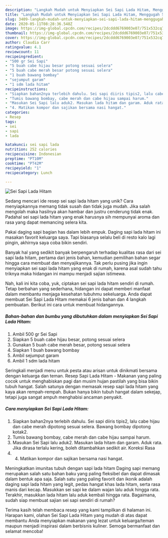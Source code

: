 ```yaml
---
description: "Langkah Mudah untuk Menyiapkan Sei Sapi Lada Hitam, Menggugah Selera"
title: "Langkah Mudah untuk Menyiapkan Sei Sapi Lada Hitam, Menggugah Selera"
slug: 3409-langkah-mudah-untuk-menyiapkan-sei-sapi-lada-hitam-menggugah-selera
date: 2020-05-11T08:28:36.548Z
image: https://img-global.cpcdn.com/recipes/2dcddd6769003e07/751x532cq70/sei-sapi-lada-hitam-foto-resep-utama.jpg
thumbnail: https://img-global.cpcdn.com/recipes/2dcddd6769003e07/751x532cq70/sei-sapi-lada-hitam-foto-resep-utama.jpg
cover: https://img-global.cpcdn.com/recipes/2dcddd6769003e07/751x532cq70/sei-sapi-lada-hitam-foto-resep-utama.jpg
author: Claudia Carr
ratingvalue: 4.1
reviewcount: 11
recipeingredient:
- "500 gr Sei Sapi"
- "5 buah cabe hijau besar potong sesuai selera"
- "5 buah cabe merah besar potong sesuai selera"
- "1 buah bawang bombay"
- "sejumput garam"
- "1 sdm lada hitam"
recipeinstructions:
- "Siapkan bahan2nya terlebih dahulu. Sei sapi diiris tipis2, lalu cabe hijau dan cabe merah dipotong sesuai selera. Bawang bombay dipotong kotak2."
- "Tumis bawang bombay, cabe merah dan cabe hijau sampai harum."
- "Masukan Sei Sapi lalu aduk2. Masukan lada hitam dan garam. Aduk rata. Jika dirasa terlalu kering, boleh ditambahkan sedikit air. Koreksi Rasa"
- "4. Matikan kompor dan sajikan bersama nasi hangat."
categories:
- Resep
tags:
- sei
- sapi
- lada

katakunci: sei sapi lada 
nutrition: 252 calories
recipecuisine: Indonesian
preptime: "PT10M"
cooktime: "PT42M"
recipeyield: "1"
recipecategory: Lunch

---
```



![Sei Sapi Lada Hitam](https://img-global.cpcdn.com/recipes/2dcddd6769003e07/751x532cq70/sei-sapi-lada-hitam-foto-resep-utama.jpg)

Sedang mencari ide resep sei sapi lada hitam yang unik? Cara menyiapkannya memang tidak susah dan tidak juga mudah. Jika salah mengolah maka hasilnya akan hambar dan justru cenderung tidak enak. Padahal sei sapi lada hitam yang enak harusnya sih mempunyai aroma dan rasa yang dapat memancing selera kita.

Pakai daging sapi bagian has dalam lebih empuk. Daging sapi lada hitam ini masakan favorit keluarga saya. Tapi biasanya selalu beli di resto kalo lagi pingin, akhirnya saya coba bikin sendiri.

Banyak hal yang sedikit banyak berpengaruh terhadap kualitas rasa dari sei sapi lada hitam, pertama dari jenis bahan, kemudian pemilihan bahan segar hingga cara membuat dan menyajikannya. Tak perlu pusing jika ingin menyiapkan sei sapi lada hitam yang enak di rumah, karena asal sudah tahu triknya maka hidangan ini mampu menjadi sajian istimewa.


Nah, kali ini kita coba, yuk, ciptakan sei sapi lada hitam sendiri di rumah. Tetap berbahan yang sederhana, hidangan ini dapat memberi manfaat dalam membantu menjaga kesehatan tubuhmu sekeluarga. Anda dapat membuat Sei Sapi Lada Hitam memakai 6 jenis bahan dan 4 langkah pembuatan. Berikut ini cara untuk membuat hidangannya.

<!--inarticleads1-->

##### Bahan-bahan dan bumbu yang dibutuhkan dalam menyiapkan Sei Sapi Lada Hitam:

1. Ambil 500 gr Sei Sapi
1. Siapkan 5 buah cabe hijau besar, potong sesuai selera
1. Gunakan 5 buah cabe merah besar, potong sesuai selera
1. Siapkan 1 buah bawang bombay
1. Ambil sejumput garam
1. Ambil 1 sdm lada hitam


Seringkali menjadi menu untuk pesta atau arisan untuk dinikmati bersama dengan keluarga dan teman. Resep Sapi Lada Hitam - Makanan yang paling cocok untuk menghabiskan pagi dan musim hujan pastilah yang bisa bikin tubuh hangat. Salah satunya dengan memasak resep sapi lada hitam yang kaya akan rempah-rempah. Bukan hanya bikin tubuh hangat dalam sekejap, tetapi juga sangat ampuh menghabisi ancaman penyakit. 

<!--inarticleads2-->

##### Cara menyiapkan Sei Sapi Lada Hitam:

1. Siapkan bahan2nya terlebih dahulu. Sei sapi diiris tipis2, lalu cabe hijau dan cabe merah dipotong sesuai selera. Bawang bombay dipotong kotak2.
1. Tumis bawang bombay, cabe merah dan cabe hijau sampai harum.
1. Masukan Sei Sapi lalu aduk2. Masukan lada hitam dan garam. Aduk rata. Jika dirasa terlalu kering, boleh ditambahkan sedikit air. Koreksi Rasa
1. 4. Matikan kompor dan sajikan bersama nasi hangat.


Meningkatkan imunitas tubuh dengan sapi lada hitam Daging sapi memang merupakan salah satu bahan baku yang paling fleksibel dan dapat dimasak dalam bentuk apa saja. Salah satu yang paling favorit dan ikonik adalah daging sapi lada hitam yang legit, pedas hangat khas lada hitam, serta rasa manis dari kecap. Masukkan sei sapi ke dalam wajan lalu aduk hingga rata. Terakhir, masukkan lada hitam lalu aduk kembali hingga rata. Bagaimana, sudah siap membuat sajian sei sapi sendiri di rumah? 

Terima kasih telah membaca resep yang kami tampilkan di halaman ini. Harapan kami, olahan Sei Sapi Lada Hitam yang mudah di atas dapat membantu Anda menyiapkan makanan yang lezat untuk keluarga/teman maupun menjadi inspirasi dalam berbisnis kuliner. Semoga bermanfaat dan selamat mencoba!
